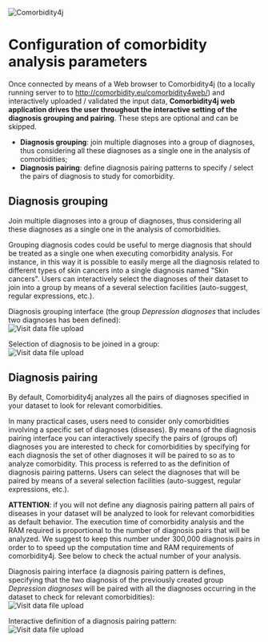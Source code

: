 ![Comorbidity4j](/img/logo.png)
<h1>Configuration of comorbidity analysis parameters</h1>
  
Once connected by means of a Web browser to Comorbidity4j (to a locally running server to to <a href="http://comorbidity.eu/comorbidity4web/" target="_blank">http://comorbidity.eu/comorbidity4web/</a>) and interactively uploaded / validated the input data, **Comorbidity4j web application drives the user throughout the interactive setting of the diagnosis grouping and pairing**. These steps are optional and can be skipped.   
  
+ **Diagnosis grouping**: join multiple diagnoses into a group of diagnoses, thus considering all these diagnoses as a single one in the analysis of comorbidities;  
+ **Diagnosis pairing**: define diagnosis pairing patterns to specify / select the pairs of diagnosis to study for comorbidity.  
  
  
  
  
## Diagnosis grouping  
  
Join multiple diagnoses into a group of diagnoses, thus considering all these diagnoses as a single one in the analysis of comorbidities.  
  
Grouping diagnosis codes could be useful to merge diagnosis that should be treated as a single one when executing comorbidity analysis. For instance, in this way it is possible to easily merge all the diagnosis related to different types of skin cancers into a single diagnosis named "Skin cancers". Users can interactively select the diagnoses of their dataset to join into a group by means of a several selection facilities (auto-suggest, regular expressions, etc.).  
  
Diagnosis grouping interface (the group *Depression diagnoses* that includes two diagnoses has been defined):  
![Visit data file upload](/img/input_c4web_grouping.png)  
  
Selection of diagnosis to be joined in a group:  
![Visit data file upload](/img/input_c4web_group_selection.png)  
  
  
## Diagnosis pairing  
   
By default, Comorbidity4j analyzes all the pairs of diagnoses specified in your dataset to look for relevant comorbidities.  
  
In many practical cases, users need to consider only comorbidities involving a specific set of diagnoses (diseases).
By means of the diagnosis pairing interface you can interactively specify the pairs of (groups of) diagnoses you are interested to check for comorbidities by specifying for each diagnosis the set of other diagnoses it will be paired to so as to analyze comorbidity. This process is referred to as the definition of diagnosis pairing patterns. Users can select the diagnoses that will be paired by means of a several selection facilities (auto-suggest, regular expressions, etc.).  
  
**ATTENTION**: if you will not define any diagnosis pairing pattern all pairs of diseases in your dataset will be analyzed to look for relevant comorbidities as default behavior. The execution time of comorbidity analysis and the RAM required is proportional to the number of diagnosis pairs that will be analyzed. We suggest to keep this number under 300,000 diagnosis pairs in order to to speed up the computation time and RAM requirements of comorbidity4j. See below to check the actual number of your analysis.  
  
Diagnosis pairing interface (a diagnosis pairing pattern is defines, specifying that the two diagnosis of the previously created group *Depression diagnoses* will be paired with all the diagnoses occurring in the dataset to check for relevant comorbidities):    
![Visit data file upload](/img/input_c4web_pairing.png)  
  
Interactive definition of a diagnosis pairing pattern:  
![Visit data file upload](/img/input_c4web_pair_definition.png)    
  
  
  
  
  
  
  
